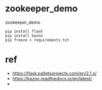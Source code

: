 # zookeeper_demo
zookeeper_demo


```shell
pip install flask
pip install kazoo
pip freeze > requirements.txt  
```





# ref
- https://flask.palletsprojects.com/en/2.1.x/
- https://kazoo.readthedocs.io/en/latest/
- 